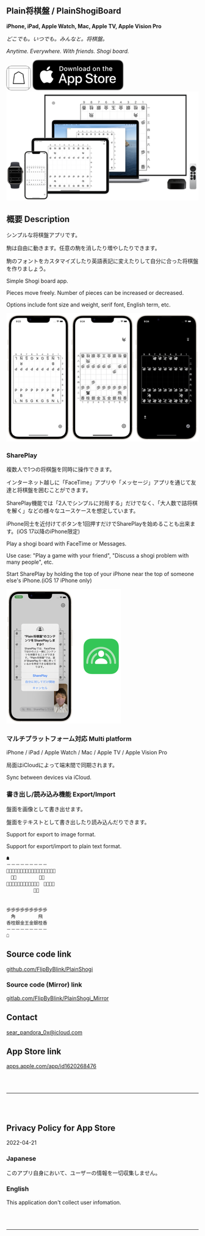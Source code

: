 Plain将棋盤 / PlainShogiBoard
----------------------------
__iPhone, iPad, Apple Watch, Mac, Apple TV, Apple Vision Pro__

_どこでも。いつでも。みんなと。将棋盤。_

_Anytime. Everywhere. With friends. Shogi board._

<img src="Shared/サポートファイル/その他/README assets/icon.png" width="64">

<a href="https://apps.apple.com/app/id1620268476" target="blank">
    <img src="Shared/サポートファイル/その他/README assets/appstore_badge.svg">
</a>

<img src="Shared/サポートファイル/その他/README assets/ConceptImage.png" width="600">


概要 Description
---------------
シンプルな将棋盤アプリです。

駒は自由に動きます。任意の駒を消したり増やしたりできます。

駒のフォントをカスタマイズしたり英語表記に変えたりして自分に合った将棋盤を作りましょう。

Simple Shogi board app.

Pieces move freely. Number of pieces can be increased or decreased.

Options include font size and weight, serif font, English term, etc.

<img src="Shared/サポートファイル/その他/README assets/Screenshots.png" width="600">


### SharePlay
複数人で1つの将棋盤を同時に操作できます。

インターネット越しに「FaceTime」アプリや「メッセージ」アプリを通じて友達と将棋盤を囲むことができます。

SharePlay機能では「2人でシンプルに対局する」だけでなく、「大人数で詰将棋を解く」などの様々なユースケースを想定しています。

iPhone同士を近付けてボタンを1回押すだけでSharePlayを始めることも出来ます。(iOS 17以降のiPhone限定)

Play a shogi board with FaceTime or Messages.

Use case: "Play a game with your friend", "Discuss a shogi problem with many people", etc.

Start SharePlay by holding the top of your iPhone near the top of someone else's iPhone.(iOS 17 iPhone only)

<img src="Shared/サポートファイル/その他/README assets/SharePlay.png" width="300">


### マルチプラットフォーム対応 Multi platform

iPhone / iPad / Apple Watch / Mac / Apple TV / Apple Vision Pro

局面はiCloudによって端末間で同期されます。

Sync between devices via iCloud.


### 書き出し/読み込み機能 Export/Import

盤面を画像として書き出せます。

盤面をテキストとして書き出したり読み込んだりできます。

Support for export to image format.

Support for export/import to plain text format.

```
☗
－－－－－－－－－
香͙桂͙銀͙金͙玉͙金͙銀͙桂͙香͙
　飛͙　　　　　角͙
歩͙歩͙歩͙歩͙歩͙歩͙　歩͙歩͙
　　　　　　歩͙
　　　　　　　　　
　　　　　　　　　
歩歩歩歩歩歩歩歩歩
　角　　　　　飛
香桂銀金王金銀桂香
－－－－－－－－－
☖
```


Source code link
----------------
[github.com/FlipByBlink/PlainShogi](https://github.com/FlipByBlink/PlainShogi)

### Source code (Mirror) link
[gitlab.com/FlipByBlink/PlainShogi_Mirror](https://gitlab.com/FlipByBlink/PlainShogi_Mirror)


Contact
-------
sear_pandora_0x@icloud.com


App Store link
--------------
[apps.apple.com/app/id1620268476](https://apps.apple.com/app/id1620268476)


<br>
<br>

* * *

<br>
<br>

Privacy Policy for App Store
----------------------------
2022-04-21

### Japanese
このアプリ自身において、ユーザーの情報を一切収集しません。

### English
This application don't collect user infomation.

<br>
<br>

* * *

<br>
<br>

<!-- URL "Support page for App Store" -->
<!-- https://flipbyblink.github.io/PlainShogi/ -->
<!-- URL "Privacy Policy for App Store" -->
<!-- https://flipbyblink.github.io/PlainShogi/#privacy-policy-for-app-store -->
